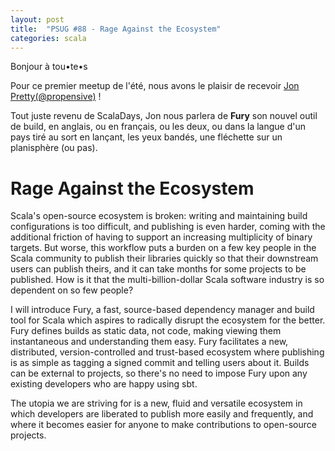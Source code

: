 ```yaml
---
layout: post
title:  "PSUG #88 - Rage Against the Ecosystem"
categories: scala
---
```


Bonjour à tou•te•s

Pour ce premier meetup de l'été, nous avons le plaisir de recevoir [Jon Pretty(@propensive)](https://twitter.com/propensive) !

Tout juste revenu de ScalaDays, Jon nous parlera de **Fury** son nouvel outil de build, en anglais, ou en français, ou les deux, 
ou dans la langue d'un pays tiré au sort en lançant, les yeux bandés, une fléchette sur un planisphère (ou pas).


# Rage Against the Ecosystem

Scala's open-source ecosystem is broken: writing and maintaining build configurations is too difficult, and publishing is even harder, coming with the additional friction of having to support an increasing multiplicity of binary targets. But worse, this workflow puts a burden on a few key people in the Scala community to publish their libraries quickly so that their downstream users can publish theirs, and it can take months for some projects to be published. How is it that the multi-billion-dollar Scala software industry is so dependent on so few people?

I will introduce Fury, a fast, source-based dependency manager and build tool for Scala which aspires to radically disrupt the ecosystem for the better. Fury defines builds as static data, not code, making viewing them instantaneous and understanding them easy. Fury facilitates a new, distributed, version-controlled and trust-based ecosystem where publishing is as simple as tagging a signed commit and telling users about it. Builds can be external to projects, so there's no need to impose Fury upon any existing developers who are happy using sbt.

The utopia we are striving for is a new, fluid and versatile ecosystem in which developers are liberated to publish more easily and frequently, and where it becomes easier for anyone to make contributions to open-source projects.
